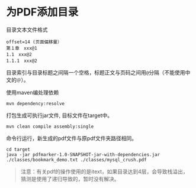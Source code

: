 # 为PDF添加目录

目录文本文件格式

```$xslt
offset=14 (页面偏移量）
第１章　xxx@1
1.1　xxx@2
1.1.1　xxx@2
```
目录索引与目录标题之间隔一个空格，标题正文与页码之间用`@`分隔（不能使用中文的`＠`）。

使用maven编处理依赖
```$xslt
mvn dependency:resolve
```

打包生成可执行jar文件, 目标文件在target中。
```$xslt
mvn clean compile assembly:single
```

命令行运行，新生成的pdf文件与原pdf文件夹路径相同。
```$xslt
cd target
java -jar pdfmarker-1.0-SNAPSHOT-jar-with-dependencies.jar ./classes/bookmark_demo.txt ./classes/mysql_crush.pdf
```

> 注意：有关pdf的操作使用的是itext，如果目录达到4层，会导致栈溢出，猜测是使用了递归导致的，暂时没有解决。